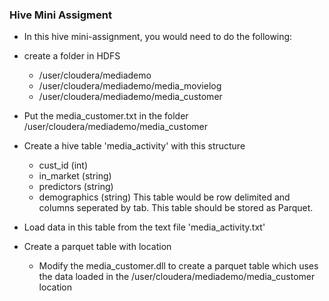 ### Hive Mini Assigment

* In this hive mini-assignment, you would need to do the following:

* create a folder in HDFS 
	- /user/cloudera/mediademo
	- /user/cloudera/mediademo/media_movielog
	- /user/cloudera/mediademo/media_customer 

* Put the media_customer.txt in the folder /user/cloudera/mediademo/media_customer

* Create a hive table 'media_activity' with this structure
	- cust_id (int)
	- in_market (string)
	- predictors (string)
	- demographics (string)
This table would be row delimited and columns seperated by tab. This table should be stored as Parquet.

* Load data in this table from the text file 'media_activity.txt'

* Create a parquet table with location
	- Modify the media_customer.dll to create a parquet table which uses the data loaded in the /user/cloudera/mediademo/media_customer location


	
